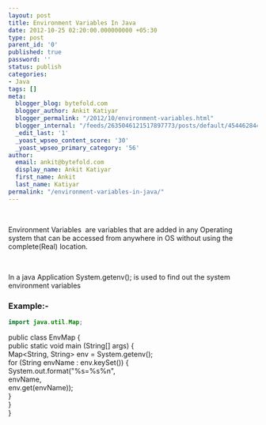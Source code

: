 ```yaml
---
layout: post
title: Environment Variables In Java
date: 2012-10-25 02:20:00.000000000 +05:30
type: post
parent_id: '0'
published: true
password: ''
status: publish
categories:
- Java
tags: []
meta:
  blogger_blog: bytefold.com
  blogger_author: Ankit Katiyar
  blogger_permalink: "/2012/10/environment-variables.html"
  blogger_internal: "/feeds/2635046121517897773/posts/default/4544628446130917337"
  _edit_last: '1'
  _yoast_wpseo_content_score: '30'
  _yoast_wpseo_primary_category: '56'
author:
  email: ankit@bytefold.com
  display_name: Ankit Katiyar
  first_name: Ankit
  last_name: Katiyar
permalink: "/environment-variables-in-java/"
---
```

&nbsp;

Environment Variables &nbsp;are variables that are added in any Operating system that can be accessed from anywhere in OS without using the complete(Real) location.

&nbsp;

In a java Application System.getenv(); is used to find out the system environment variables

### **Example:-**

```java
import java.util.Map;
```

public class EnvMap {  
public static void main (String[] args) {  
Map\<String, String\> env = System.getenv();  
for (String envName : env.keySet()) {  
System.out.format("%s=%s%n",  
envName,  
env.get(envName));  
}  
}  
}

&nbsp;

